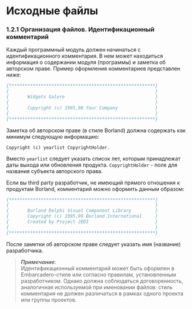# Исходные файлы

### 1.2.1 Организация файлов. Идентификационный комментарий

Каждый программный модуль должен начинаться с идентификационного комментария. В нем может находиться информация о содержании модуля \(программы\) и заметка об авторском праве. Пример оформления комментариев представлен ниже:

```Pascal
{*******************************************************}
{                                                       }
{       Widgets Galore                                  }
{                                                       }
{       Copyright (c) 1995,98 Your Company              }
{                                                       }
{*******************************************************}
```

Заметка об авторском праве \(в стиле Borland\) должна содержать как минимум следующую информацию:

```
Copyright (c) yearlist CopyrightHolder.
```

Вместо `yearlist` следует указать список лет, которым принадлежат даты выхода или обновления продукта. `CopyrightHolder` - поле для названия субъекта авторского права.

Если вы third party разработчик, не имеющий прямого отношения к продуктам Borland, комментарий можно оформить данным образом:

```Pascal
{*******************************************************}
{                                                       }
{       Borland Delphi Visual Component Library         }
{       Copyright (c) 1995,99 Borland International     }
{       Created by Project JEDI                         }
{                                                       }
{*******************************************************}
```

После заметки об авторском праве следует указать имя \(название\) разработчика.

> _**Примечание**_:  
> Идентификационный комментарий может быть оформлен в Embarcadero-стиле или согласно правилам, установленным разработчиком. Однако должна соблюдаться договоренность, аналогичная используемой при именовании файлов: стиль комментария не должен различаться в рамках одного проекта или группы проектов.



